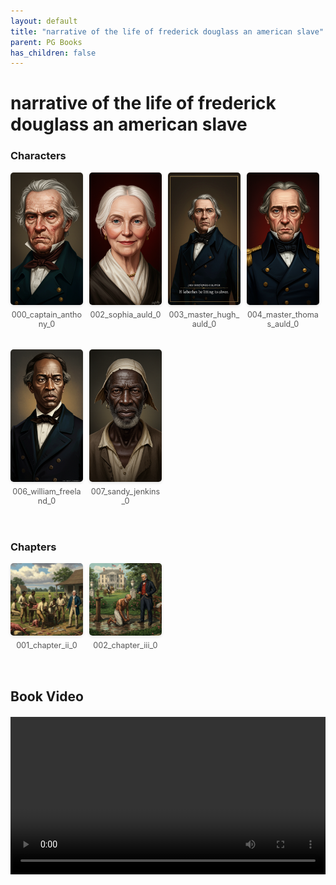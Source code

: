 ```yaml
---
layout: default
title: "narrative of the life of frederick douglass an american slave"
parent: PG Books
has_children: false
---
```



<style>
.image-gallery {
  display: flex;
  flex-wrap: wrap;
  justify-content: space-between;
  margin-bottom: 20px;
}

.image-row {
  display: flex;
  justify-content: flex-start;
  width: 100%;
  margin-bottom: 20px;
}

.image-item {
  width: 23%;
  margin-right: 2%;
  text-align: center;
}

.image-item:last-child {
  margin-right: 0;
}

.image-item img {
  width: 100%;
  height: auto;
  object-fit: cover;
  border-radius: 5px;
  box-shadow: 0 2px 4px rgba(0,0,0,0.1);
}

.image-item p {
  margin-top: 5px;
  font-size: 0.9em;
  color: #555;
}

.video-container {
  margin: 20px 0;
}
</style>


# narrative of the life of frederick douglass an american slave

<h3>Characters</h3>
<div class="image-gallery">
<div class="image-row">
  <div class="image-item">
    <img src="../../assets/pg_books_ai_generated_photos/narrative_of_the_life_of_frederick_douglass_an_american_slave/characters/000_captain_anthony_0.png" alt="000_captain_anthony_0">
    <p>000_captain_anthony_0</p>
  </div>
  <div class="image-item">
    <img src="../../assets/pg_books_ai_generated_photos/narrative_of_the_life_of_frederick_douglass_an_american_slave/characters/002_sophia_auld_0.png" alt="002_sophia_auld_0">
    <p>002_sophia_auld_0</p>
  </div>
  <div class="image-item">
    <img src="../../assets/pg_books_ai_generated_photos/narrative_of_the_life_of_frederick_douglass_an_american_slave/characters/003_master_hugh_auld_0.png" alt="003_master_hugh_auld_0">
    <p>003_master_hugh_auld_0</p>
  </div>
  <div class="image-item">
    <img src="../../assets/pg_books_ai_generated_photos/narrative_of_the_life_of_frederick_douglass_an_american_slave/characters/004_master_thomas_auld_0.png" alt="004_master_thomas_auld_0">
    <p>004_master_thomas_auld_0</p>
  </div>
</div>
<div class="image-row">
  <div class="image-item">
    <img src="../../assets/pg_books_ai_generated_photos/narrative_of_the_life_of_frederick_douglass_an_american_slave/characters/006_william_freeland_0.png" alt="006_william_freeland_0">
    <p>006_william_freeland_0</p>
  </div>
  <div class="image-item">
    <img src="../../assets/pg_books_ai_generated_photos/narrative_of_the_life_of_frederick_douglass_an_american_slave/characters/007_sandy_jenkins_0.png" alt="007_sandy_jenkins_0">
    <p>007_sandy_jenkins_0</p>
  </div>
</div>
</div>

<h3>Chapters</h3>
<div class="image-gallery">
<div class="image-row">
  <div class="image-item">
    <img src="../../assets/pg_books_ai_generated_photos/narrative_of_the_life_of_frederick_douglass_an_american_slave/chapters/001_chapter_ii_0.png" alt="001_chapter_ii_0">
    <p>001_chapter_ii_0</p>
  </div>
  <div class="image-item">
    <img src="../../assets/pg_books_ai_generated_photos/narrative_of_the_life_of_frederick_douglass_an_american_slave/chapters/002_chapter_iii_0.png" alt="002_chapter_iii_0">
    <p>002_chapter_iii_0</p>
  </div>
</div>
</div>

<h2>Book Video</h2>
<div class="video-container">
  <video controls width="100%">
    <source src="../../assets/pg_books_ai_generated_videos/narrative_of_the_life_of_frederick_douglass_an_american_slave.mp4" type="video/mp4">
    Your browser does not support the video tag.
  </video>
</div>

